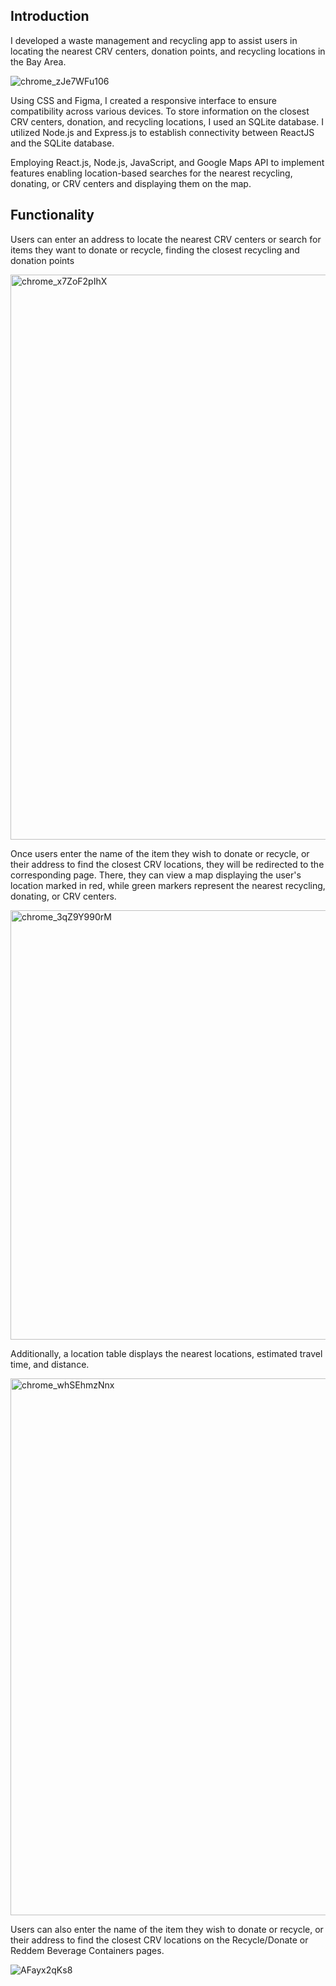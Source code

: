 ## Introduction

I developed a waste management and recycling app to assist users in locating the nearest CRV centers, donation points, and recycling locations in the Bay Area. 

![chrome_zJe7WFu106](https://github.com/annaaristova/recycle-app/assets/117958582/7ee3aedc-3c5a-4c02-8303-1e2aa1f2a740)

Using CSS and Figma, I created a responsive interface to ensure compatibility across various devices. To store information on the closest CRV centers, donation, and recycling locations, I used an SQLite database. I utilized Node.js and Express.js to establish connectivity between ReactJS and the SQLite database.

Employing React.js, Node.js, JavaScript, and Google Maps API to implement features enabling location-based searches for the nearest recycling, donating, or CRV centers and displaying them on the map.

## Functionality

Users can enter an address to locate the nearest CRV centers or search for items they want to donate or recycle, finding the closest recycling and donation points

<img width="904" alt="chrome_x7ZoF2pIhX" src="https://github.com/annaaristova/recycle-app/assets/117958582/b085c328-665e-40de-af31-1d98dfc9d852">

Once users enter the name of the item they wish to donate or recycle, or their address to find the closest CRV locations, they will be redirected to the corresponding page. There, they can view a map displaying the user's location marked in red, while green markers represent the nearest recycling, donating, or CRV centers.

<img width="687" alt="chrome_3qZ9Y990rM" src="https://github.com/annaaristova/recycle-app/assets/117958582/1512c35a-8025-43cc-b900-440b118623a6">

Additionally, a location table displays the nearest locations, estimated travel time, and distance.

<img width="859" alt="chrome_whSEhmzNnx" src="https://github.com/annaaristova/recycle-app/assets/117958582/ea79ec40-3e9d-46e4-a02c-2202d0fee261">

Users can also enter the name of the item they wish to donate or recycle, or their address to find the closest CRV locations on the Recycle/Donate or Reddem Beverage Containers pages.

![AFayx2qKs8](https://github.com/annaaristova/recycle-app/assets/117958582/899173ad-c81a-47d5-9ae6-6211f32b4864)


